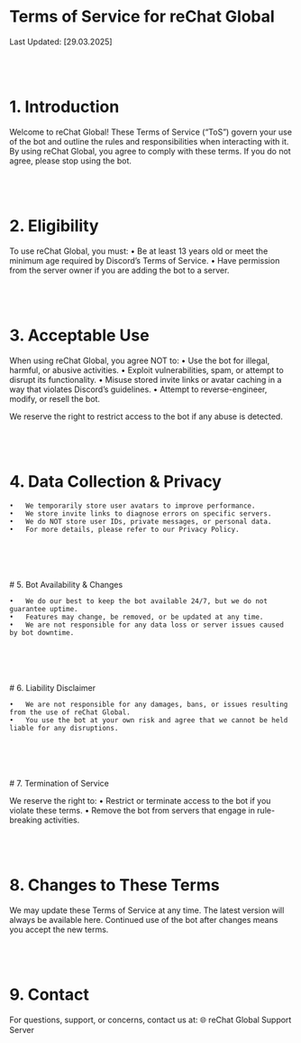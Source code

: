 # Terms of Service for reChat Global

Last Updated: [29.03.2025]
<br>
<br>
<br>
<br>
# 1. Introduction

Welcome to reChat Global! These Terms of Service (“ToS”) govern your use of the bot and outline the rules and responsibilities when interacting with it. By using reChat Global, you agree to comply with these terms. If you do not agree, please stop using the bot.
<br>
<br>
<br>
<br>
# 2. Eligibility

To use reChat Global, you must:
	•	Be at least 13 years old or meet the minimum age required by Discord’s Terms of Service.
	•	Have permission from the server owner if you are adding the bot to a server.
<br>
<br>
<br>
<br>
# 3. Acceptable Use

When using reChat Global, you agree NOT to:
	•	Use the bot for illegal, harmful, or abusive activities.
	•	Exploit vulnerabilities, spam, or attempt to disrupt its functionality.
	•	Misuse stored invite links or avatar caching in a way that violates Discord’s guidelines.
	•	Attempt to reverse-engineer, modify, or resell the bot.

We reserve the right to restrict access to the bot if any abuse is detected.
<br>
<br>
<br>
<br>
# 4. Data Collection & Privacy

	•	We temporarily store user avatars to improve performance.
	•	We store invite links to diagnose errors on specific servers.
	•	We do NOT store user IDs, private messages, or personal data.
	•	For more details, please refer to our Privacy Policy.
<br>
<br>
<br>
<br>
# 5. Bot Availability & Changes

	•	We do our best to keep the bot available 24/7, but we do not guarantee uptime.
	•	Features may change, be removed, or be updated at any time.
	•	We are not responsible for any data loss or server issues caused by bot downtime.
<br>
<br>
<br>
<br>
# 6. Liability Disclaimer

	•	We are not responsible for any damages, bans, or issues resulting from the use of reChat Global.
	•	You use the bot at your own risk and agree that we cannot be held liable for any disruptions.
<br>
<br>
<br>
<br>
# 7. Termination of Service

We reserve the right to:
	•	Restrict or terminate access to the bot if you violate these terms.
	•	Remove the bot from servers that engage in rule-breaking activities.
<br>
<br>
<br>
<br>
# 8. Changes to These Terms

We may update these Terms of Service at any time. The latest version will always be available here. Continued use of the bot after changes means you accept the new terms.
<br>
<br>
<br>
<br>
# 9. Contact

For questions, support, or concerns, contact us at:
🌐 reChat Global Support Server
